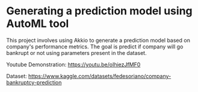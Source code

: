 # Generating a prediction model using AutoML tool

This project involves using Akkio to generate a prediction model based on company's performance metrics. 
The goal is predict if company will go bankrupt or not using parameters present in the dataset.

Youtube Demonstration: https://youtu.be/oIhiezJfMF0

Dataset: https://www.kaggle.com/datasets/fedesoriano/company-bankruptcy-prediction

